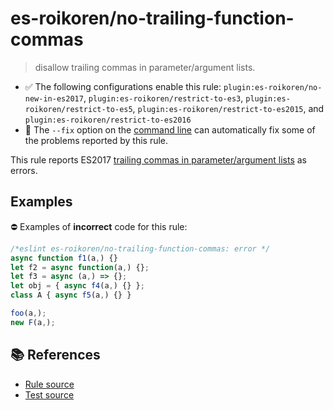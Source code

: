 # es-roikoren/no-trailing-function-commas
> disallow trailing commas in parameter/argument lists.

- ✅ The following configurations enable this rule: `plugin:es-roikoren/no-new-in-es2017`, `plugin:es-roikoren/restrict-to-es3`, `plugin:es-roikoren/restrict-to-es5`, `plugin:es-roikoren/restrict-to-es2015`, and `plugin:es-roikoren/restrict-to-es2016`
- 🔧 The `--fix` option on the [command line](https://eslint.org/docs/user-guide/command-line-interface#fixing-problems) can automatically fix some of the problems reported by this rule.

This rule reports ES2017 [trailing commas in parameter/argument lists](https://github.com/tc39/proposal-trailing-function-commas#readme) as errors.

## Examples

⛔ Examples of **incorrect** code for this rule:

```js
/*eslint es-roikoren/no-trailing-function-commas: error */
async function f1(a,) {}
let f2 = async function(a,) {};
let f3 = async (a,) => {};
let obj = { async f4(a,) {} };
class A { async f5(a,) {} }

foo(a,);
new F(a,);
```

## 📚 References

- [Rule source](https://github.com/roikoren755/eslint-plugin-es/blob/v2.0.6/src/rules/no-trailing-function-commas.ts)
- [Test source](https://github.com/roikoren755/eslint-plugin-es/blob/v2.0.6/tests/src/rules/no-trailing-function-commas.ts)
